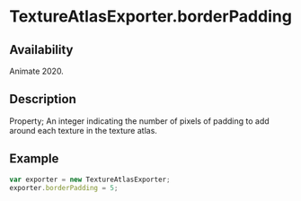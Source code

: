 # TextureAtlasExporter.borderPadding

## Availability

Animate 2020.

## Description

Property; An integer indicating the number of pixels of padding to add around each texture in the texture atlas.

## Example

``` javascript
var exporter = new TextureAtlasExporter;
exporter.borderPadding = 5;
````
